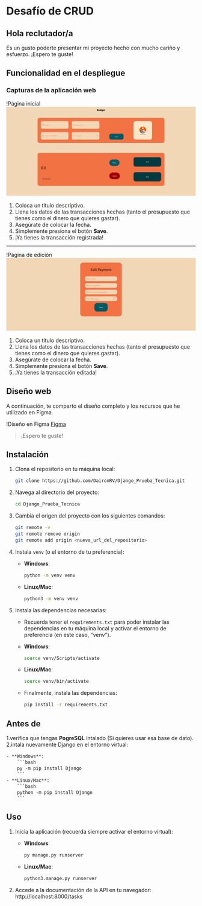 # Desafío de CRUD

## Hola reclutador/a

Es un gusto poderte presentar mi proyecto hecho con mucho cariño y esfuerzo. ¡Espero te guste!

## Funcionalidad en el despliegue

### Capturas de la aplicación web

!Página inicial
![](https://github.com/DaironRV/Django_Prueba_Tecnica/blob/main/Page%20init.png)

1. Coloca un título descriptivo.
2. Llena los datos de las transacciones hechas (tanto el presupuesto que tienes como el dinero que quieres gastar).
3. Asegúrate de colocar la fecha.
4. Simplemente presiona el botón **Save**.
5. ¡Ya tienes la transacción registrada!

---

!Página de edición
![](https://github.com/DaironRV/Django_Prueba_Tecnica/blob/main/Page%20edit.png)

1. Coloca un título descriptivo.
2. Llena los datos de las transacciones hechas (tanto el presupuesto que tienes como el dinero que quieres gastar).
3. Asegúrate de colocar la fecha.
4. Simplemente presiona el botón **Save**.
5. ¡Ya tienes la transacción editada!

## Diseño web

A continuación, te comparto el diseño completo y los recursos que he utilizado en Figma.

!Diseño en Figma
[Figma](https://www.figma.com/design/Knm3UsUub82eVhL4hvEEWJ/Untitled?node-id=0-1&t=DBJhaboQLF05nIUH-1)

> ¡Espero te guste!

## Instalación

1. Clona el repositorio en tu máquina local:
    ```bash
    git clone https://github.com/DaironRV/Django_Prueba_Tecnica.git
    ```

2. Navega al directorio del proyecto:
    ```bash
    cd Django_Prueba_Tecnica
    ```

3. Cambia el origen del proyecto con los siguientes comandos:
    ```bash
    git remote -v
    git remote remove origin
    git remote add origin <nueva_url_del_repositorio>
    ```

4. Instala `venv` (o el entorno de tu preferencia):
    - **Windows**:
        ```bash
        python -m venv venv
        ```
    - **Linux/Mac**:
        ```bash
        python3 -m venv venv
        ```

5. Instala las dependencias necesarias:
    - Recuerda tener el `requirements.txt` para poder instalar las dependencias en tu máquina local y activar el entorno de preferencia (en este caso, "venv").

    - **Windows**:
        ```bash
        source venv/Scripts/activate
        ```
    - **Linux/Mac**:
        ```bash
        source venv/bin/activate
        ```

    - Finalmente, instala las dependencias:
        ```bash
        pip install -r requirements.txt
        ```

## Antes de

1.verifica que tengas **PogreSQL** intalado (Si quieres usar esa base de dato).
2.intala nuevamente Django en el entorno virtual:

    - **Windows**:
        ```bash
        py -m pip install Django
        ```
    - **Linux/Mac**:
        ```bash
        python -m pip install Django
        ```

## Uso

1. Inicia la aplicación (recuerda siempre activar el entorno virtual):
    - **Windows**:
        ```bash
        py manage.py runserver
        ```
    - **Linux/Mac**:
        ```bash
        python3.manage.py runserver
        ```

3. Accede a la documentación de la API en tu navegador:
    http://localhost:8000/tasks
